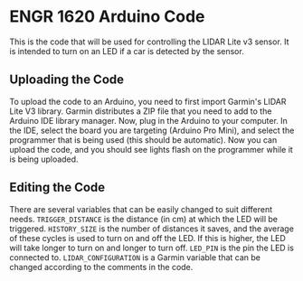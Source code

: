 # ENGR 1620 Arduino Code
This is the code that will be used for controlling the LIDAR Lite v3 sensor.
It is intended to turn on an LED if a car is detected by the sensor.

## Uploading the Code
To upload the code to an Arduino, you need to first import Garmin's LIDAR Lite V3 library. Garmin distributes a ZIP file that you need to add to the Arduino IDE library manager.
Now, plug in the Arduino to your computer.
In the IDE, select the board you are targeting (Arduino Pro Mini), and select the programmer that is being used (this should be automatic).
Now you can upload the code, and you should see lights flash on the programmer while it is being uploaded.

## Editing the Code
There are several variables that can be easily changed to suit different needs.
`TRIGGER_DISTANCE` is the distance (in cm) at which the LED will be triggered.
`HISTORY_SIZE` is the number of distances it saves, and the average of these cycles is used to turn on and off the LED. If this is higher, the LED will take longer to turn on and longer to turn off.
`LED_PIN` is the pin the LED is connected to.
`LIDAR_CONFIGURATION` is a Garmin variable that can be changed according to the comments in the code.
